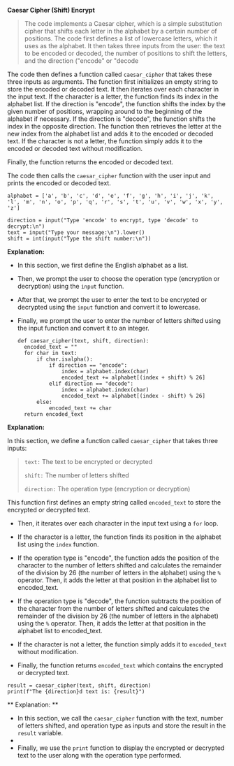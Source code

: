 **Caesar Cipher (Shift) Encrypt** 

> The code implements a Caesar cipher, which is a simple substitution cipher that shifts each letter in the alphabet by a certain number of positions. The code first defines a list of lowercase letters, which it uses as the alphabet. It then takes three inputs from the user: the text to be encoded or decoded, the number of positions to shift the letters, and the direction ("encode" or "decode

The code then defines a function called `caesar_cipher` that takes these three inputs as arguments. The function first initializes an empty string to store the encoded or decoded text. It then iterates over each character in the input text. If the character is a letter, the function finds its index in the alphabet list. If the direction is "encode", the function shifts the index by the given number of positions, wrapping around to the beginning of the alphabet if necessary. If the direction is "decode", the function shifts the index in the opposite direction. The function then retrieves the letter at the new index from the alphabet list and adds it to the encoded or decoded text. If the character is not a letter, the function simply adds it to the encoded or decoded text without modification.

Finally, the function returns the encoded or decoded text.

The code then calls the `caesar_cipher` function with the user input and prints the encoded or decoded text.


```
alphabet = ['a', 'b', 'c', 'd', 'e', 'f', 'g', 'h', 'i', 'j', 'k', 'l', 'm', 'n', 'o', 'p', 'q', 'r', 's', 't', 'u', 'v', 'w', 'x', 'y', 'z']

direction = input("Type 'encode' to encrypt, type 'decode' to decrypt:\n")
text = input("Type your message:\n").lower()
shift = int(input("Type the shift number:\n"))
```
**Explanation:**

* In this section, we first define the English alphabet as a list.

* Then, we prompt the user to choose the operation type (encryption or decryption) using the `input` function.

* After that, we prompt the user to enter the text to be encrypted or decrypted using the `input` function and convert it to lowercase.

* Finally, we prompt the user to enter the number of letters shifted using the input function and convert it to an integer.

  ```
  def caesar_cipher(text, shift, direction):
	encoded_text = ""
	for char in text:
		if char.isalpha():
			if direction == "encode":
				index = alphabet.index(char)
				encoded_text += alphabet[(index + shift) % 26]
			elif direction == "decode":
				index = alphabet.index(char)
				encoded_text += alphabet[(index - shift) % 26]
		else:
			encoded_text += char
	return encoded_text
  ```
**Explanation:**

In this section, we define a function called `caesar_cipher` that takes three inputs:

> `text:` The text to be encrypted or decrypted
> 
> `shift:` The number of letters shifted
> 
> `direction:` The operation type (encryption or decryption)

This function first defines an empty string called `encoded_text` to store the encrypted or decrypted text.

* Then, it iterates over each character in the input text using a `for` loop.

* If the character is a letter, the function finds its position in the alphabet list using the `index` function.

* If the operation type is "encode", the function adds the position of the character to the number of letters shifted and calculates the remainder of the division by 26 (the number of letters in the alphabet) using the `%` operator. Then, it adds the letter at that position in the alphabet list to encoded_text.

* If the operation type is "decode", the function subtracts the position of the character from the number of letters shifted and calculates the remainder of the division by 26 (the number of letters in the alphabet) using the `%` operator. Then, it adds the letter at that position in the alphabet list to encoded_text.

* If the character is not a letter, the function simply adds it to `encoded_text ` without modification.

* Finally, the function returns `encoded_text` which contains the encrypted or decrypted text.

```
result = caesar_cipher(text, shift, direction)
print(f"The {direction}d text is: {result}")
```
** Explanation: **

* In this section, we call the `caesar_cipher` function with the text, number of letters shifted, and operation type as inputs and store the result in the `result` variable.
* 
* Finally, we use the `print` function to display the encrypted or decrypted text to the user along with the operation type performed.
